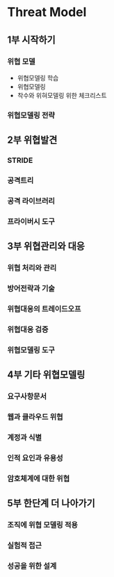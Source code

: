 # Threat Model

## 1부 시작하기

### 위협 모델

- 위협모델링 학습
- 위협모델링
- 착수와 위혀모델링 위한 체크리스트

### 위협모델링 전략

## 2부 위협발견

### STRIDE

### 공격트리

### 공격 라이브러리

### 프라이버시 도구

## 3부 위협관리와 대응

### 위협 처리와 관리

### 방어전략과 기술

### 위협대응의 트레이드오프

### 위협대응 검증

### 위협모델링 도구

## 4부 기타 위협모델링

### 요구사항문서

### 웹과 클라우드 위협

### 계정과 식별

### 인적 요인과 유용성

### 암호체계에 대한 위협

## 5부 한단계 더 나아가기

### 조직에 위협 모델링 적용

### 실험적 접근

### 성공을 위한 설계


